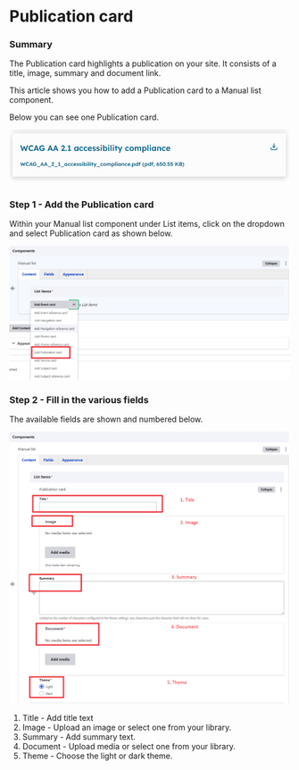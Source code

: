 # Publication card

### Summary <a href="#publicationcardcomponent-summary" id="publicationcardcomponent-summary"></a>

The Publication card highlights a publication on your site. It consists of a title, image, summary and document link.

This article shows you how to add a Publication card to a Manual list component.

Below you can see one Publication card.

![](<../../../.gitbook/assets/image (26).png>)

### Step 1 - Add the Publication card <a href="#publicationcardcomponent-step1-addthepublicationcard" id="publicationcardcomponent-step1-addthepublicationcard"></a>

Within your Manual list component under List items, click on the dropdown and select Publication card as shown below.

![](<../../../.gitbook/assets/image (14).png>)

### Step 2 - Fill in the various fields <a href="#publicationcardcomponent-step2-fillinthevariousfields" id="publicationcardcomponent-step2-fillinthevariousfields"></a>

The available fields are shown and numbered below.

![](<../../../.gitbook/assets/image (2).png>)

1. Title - Add title text
2. Image - Upload an image or select one from your library.
3. Summary - Add summary text.
4. Document - Upload media or select one from your library.
5. Theme - Choose the light or dark theme.
